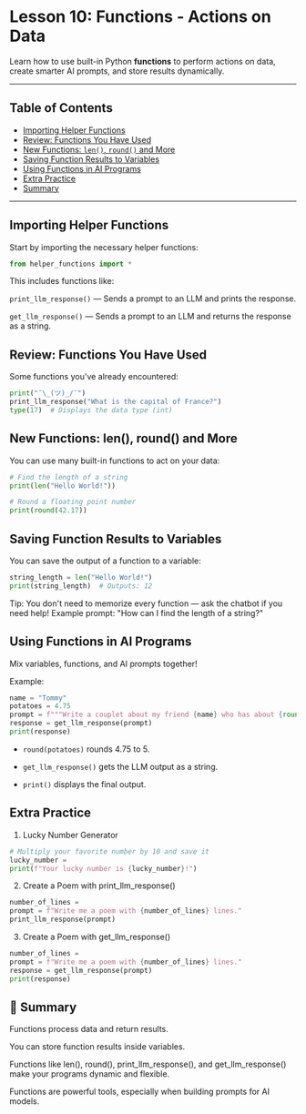 # Lesson 10: Functions - Actions on Data

Learn how to use built-in Python **functions** to perform actions on data, create smarter AI prompts, and store results dynamically.

---

## Table of Contents
- [Importing Helper Functions](#importing-helper-functions)
- [Review: Functions You Have Used](#review-functions-you-have-used)
- [New Functions: `len()`, `round()` and More](#new-functions-len-round-and-more)
- [Saving Function Results to Variables](#saving-function-results-to-variables)
- [Using Functions in AI Programs](#using-functions-in-ai-programs)
- [Extra Practice](#extra-practice)
- [Summary](#summary)

---

## Importing Helper Functions

Start by importing the necessary helper functions:

```python
from helper_functions import *
```
This includes functions like:

`print_llm_response()` — Sends a prompt to an LLM and prints the response.

`get_llm_response()` — Sends a prompt to an LLM and returns the response as a string.

## Review: Functions You Have Used
Some functions you've already encountered:

```python
print("¯\_(ツ)_/¯")
print_llm_response("What is the capital of France?")
type(17)  # Displays the data type (int)
```
## New Functions: len(), round() and More
You can use many built-in functions to act on your data:

```python
# Find the length of a string
print(len("Hello World!"))

# Round a floating point number
print(round(42.17))
```
## Saving Function Results to Variables
You can save the output of a function to a variable:

```python
string_length = len("Hello World!")
print(string_length)  # Outputs: 12
```
Tip: You don't need to memorize every function — ask the chatbot if you need help! Example prompt: "How can I find the length of a string?"

## Using Functions in AI Programs
Mix variables, functions, and AI prompts together!

Example:

```python
name = "Tommy"
potatoes = 4.75
prompt = f"""Write a couplet about my friend {name} who has about {round(potatoes)} potatoes"""
response = get_llm_response(prompt)
print(response)
```
- `round(potatoes)` rounds 4.75 to 5.

- `get_llm_response()` gets the LLM output as a string.

- `print()` displays the final output.

## Extra Practice
1. Lucky Number Generator
```python
# Multiply your favorite number by 10 and save it
lucky_number = 
print(f"Your lucky number is {lucky_number}!")
```
2. Create a Poem with print_llm_response()
```python
number_of_lines = 
prompt = f"Write me a poem with {number_of_lines} lines."
print_llm_response(prompt)
```
3. Create a Poem with get_llm_response()

```python
number_of_lines = 
prompt = f"Write me a poem with {number_of_lines} lines."
response = get_llm_response(prompt)
print(response)

```
## 🎯 Summary
Functions process data and return results.

You can store function results inside variables.

Functions like len(), round(), print_llm_response(), and get_llm_response() make your programs dynamic and flexible.

Functions are powerful tools, especially when building prompts for AI models.

